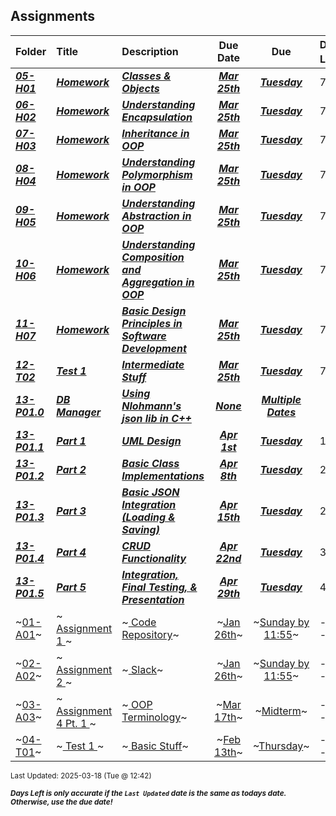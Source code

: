 ## Assignments

| Folder | Title | Description | Due Date | Due | Days Left<sup>*</sup> |
|:------|:------|:------|:-----:|:-----:|-----|
| ***<a href="https://github.com/rugbyprof/2143-Object-Oriented-Programming/tree/master/Assignments/05-H01">05-H01</a>*** | ***<a href="https://github.com/rugbyprof/2143-Object-Oriented-Programming/tree/master/Assignments/05-H01"> Homework </a>*** | ***<a href="https://github.com/rugbyprof/2143-Object-Oriented-Programming/tree/master/Assignments/05-H01"> Classes & Objects</a>*** | ***<a href="https://github.com/rugbyprof/2143-Object-Oriented-Programming/tree/master/Assignments/05-H01">Mar 25th</a>*** | ***<a href="https://github.com/rugbyprof/2143-Object-Oriented-Programming/tree/master/Assignments/05-H01">Tuesday</a>*** | 7 |
| ***<a href="https://github.com/rugbyprof/2143-Object-Oriented-Programming/tree/master/Assignments/06-H02">06-H02</a>*** | ***<a href="https://github.com/rugbyprof/2143-Object-Oriented-Programming/tree/master/Assignments/06-H02"> Homework </a>*** | ***<a href="https://github.com/rugbyprof/2143-Object-Oriented-Programming/tree/master/Assignments/06-H02"> Understanding Encapsulation</a>*** | ***<a href="https://github.com/rugbyprof/2143-Object-Oriented-Programming/tree/master/Assignments/06-H02">Mar 25th</a>*** | ***<a href="https://github.com/rugbyprof/2143-Object-Oriented-Programming/tree/master/Assignments/06-H02">Tuesday</a>*** | 7 |
| ***<a href="https://github.com/rugbyprof/2143-Object-Oriented-Programming/tree/master/Assignments/07-H03">07-H03</a>*** | ***<a href="https://github.com/rugbyprof/2143-Object-Oriented-Programming/tree/master/Assignments/07-H03"> Homework </a>*** | ***<a href="https://github.com/rugbyprof/2143-Object-Oriented-Programming/tree/master/Assignments/07-H03"> Inheritance in OOP</a>*** | ***<a href="https://github.com/rugbyprof/2143-Object-Oriented-Programming/tree/master/Assignments/07-H03">Mar 25th</a>*** | ***<a href="https://github.com/rugbyprof/2143-Object-Oriented-Programming/tree/master/Assignments/07-H03">Tuesday</a>*** | 7 |
| ***<a href="https://github.com/rugbyprof/2143-Object-Oriented-Programming/tree/master/Assignments/08-H04">08-H04</a>*** | ***<a href="https://github.com/rugbyprof/2143-Object-Oriented-Programming/tree/master/Assignments/08-H04"> Homework </a>*** | ***<a href="https://github.com/rugbyprof/2143-Object-Oriented-Programming/tree/master/Assignments/08-H04"> Understanding Polymorphism in OOP</a>*** | ***<a href="https://github.com/rugbyprof/2143-Object-Oriented-Programming/tree/master/Assignments/08-H04">Mar 25th</a>*** | ***<a href="https://github.com/rugbyprof/2143-Object-Oriented-Programming/tree/master/Assignments/08-H04">Tuesday</a>*** | 7 |
| ***<a href="https://github.com/rugbyprof/2143-Object-Oriented-Programming/tree/master/Assignments/09-H05">09-H05</a>*** | ***<a href="https://github.com/rugbyprof/2143-Object-Oriented-Programming/tree/master/Assignments/09-H05"> Homework </a>*** | ***<a href="https://github.com/rugbyprof/2143-Object-Oriented-Programming/tree/master/Assignments/09-H05"> Understanding Abstraction in OOP</a>*** | ***<a href="https://github.com/rugbyprof/2143-Object-Oriented-Programming/tree/master/Assignments/09-H05">Mar 25th</a>*** | ***<a href="https://github.com/rugbyprof/2143-Object-Oriented-Programming/tree/master/Assignments/09-H05">Tuesday</a>*** | 7 |
| ***<a href="https://github.com/rugbyprof/2143-Object-Oriented-Programming/tree/master/Assignments/10-H06">10-H06</a>*** | ***<a href="https://github.com/rugbyprof/2143-Object-Oriented-Programming/tree/master/Assignments/10-H06"> Homework </a>*** | ***<a href="https://github.com/rugbyprof/2143-Object-Oriented-Programming/tree/master/Assignments/10-H06"> Understanding Composition and Aggregation in OOP</a>*** | ***<a href="https://github.com/rugbyprof/2143-Object-Oriented-Programming/tree/master/Assignments/10-H06">Mar 25th</a>*** | ***<a href="https://github.com/rugbyprof/2143-Object-Oriented-Programming/tree/master/Assignments/10-H06">Tuesday</a>*** | 7 |
| ***<a href="https://github.com/rugbyprof/2143-Object-Oriented-Programming/tree/master/Assignments/11-H07">11-H07</a>*** | ***<a href="https://github.com/rugbyprof/2143-Object-Oriented-Programming/tree/master/Assignments/11-H07"> Homework </a>*** | ***<a href="https://github.com/rugbyprof/2143-Object-Oriented-Programming/tree/master/Assignments/11-H07"> Basic Design Principles in Software Development</a>*** | ***<a href="https://github.com/rugbyprof/2143-Object-Oriented-Programming/tree/master/Assignments/11-H07">Mar 25th</a>*** | ***<a href="https://github.com/rugbyprof/2143-Object-Oriented-Programming/tree/master/Assignments/11-H07">Tuesday</a>*** | 7 |
| ***<a href="https://github.com/rugbyprof/2143-Object-Oriented-Programming/tree/master/Assignments/12-T02">12-T02</a>*** | ***<a href="https://github.com/rugbyprof/2143-Object-Oriented-Programming/tree/master/Assignments/12-T02"> Test 1 </a>*** | ***<a href="https://github.com/rugbyprof/2143-Object-Oriented-Programming/tree/master/Assignments/12-T02"> Intermediate Stuff</a>*** | ***<a href="https://github.com/rugbyprof/2143-Object-Oriented-Programming/tree/master/Assignments/12-T02">Mar 25th</a>*** | ***<a href="https://github.com/rugbyprof/2143-Object-Oriented-Programming/tree/master/Assignments/12-T02">Tuesday</a>*** | 7 |
| ***<a href="https://github.com/rugbyprof/2143-Object-Oriented-Programming/tree/master/Assignments/13-P01.0">13-P01.0</a>*** | ***<a href="https://github.com/rugbyprof/2143-Object-Oriented-Programming/tree/master/Assignments/13-P01.0"> DB Manager </a>*** | ***<a href="https://github.com/rugbyprof/2143-Object-Oriented-Programming/tree/master/Assignments/13-P01.0"> Using Nlohmann's json lib in C++</a>*** | ***<a href="https://github.com/rugbyprof/2143-Object-Oriented-Programming/tree/master/Assignments/13-P01.0">None</a>*** | ***<a href="https://github.com/rugbyprof/2143-Object-Oriented-Programming/tree/master/Assignments/13-P01.0"> Multiple Dates</a>*** |  |
| ***<a href="https://github.com/rugbyprof/2143-Object-Oriented-Programming/tree/master/Assignments/13-P01.1">13-P01.1</a>*** | ***<a href="https://github.com/rugbyprof/2143-Object-Oriented-Programming/tree/master/Assignments/13-P01.1"> Part 1 </a>*** | ***<a href="https://github.com/rugbyprof/2143-Object-Oriented-Programming/tree/master/Assignments/13-P01.1"> UML Design</a>*** | ***<a href="https://github.com/rugbyprof/2143-Object-Oriented-Programming/tree/master/Assignments/13-P01.1">Apr 1st</a>*** | ***<a href="https://github.com/rugbyprof/2143-Object-Oriented-Programming/tree/master/Assignments/13-P01.1">Tuesday</a>*** | 14 |
| ***<a href="https://github.com/rugbyprof/2143-Object-Oriented-Programming/tree/master/Assignments/13-P01.2">13-P01.2</a>*** | ***<a href="https://github.com/rugbyprof/2143-Object-Oriented-Programming/tree/master/Assignments/13-P01.2"> Part 2 </a>*** | ***<a href="https://github.com/rugbyprof/2143-Object-Oriented-Programming/tree/master/Assignments/13-P01.2"> Basic Class Implementations</a>*** | ***<a href="https://github.com/rugbyprof/2143-Object-Oriented-Programming/tree/master/Assignments/13-P01.2">Apr 8th</a>*** | ***<a href="https://github.com/rugbyprof/2143-Object-Oriented-Programming/tree/master/Assignments/13-P01.2">Tuesday</a>*** | 21 |
| ***<a href="https://github.com/rugbyprof/2143-Object-Oriented-Programming/tree/master/Assignments/13-P01.3">13-P01.3</a>*** | ***<a href="https://github.com/rugbyprof/2143-Object-Oriented-Programming/tree/master/Assignments/13-P01.3"> Part 3 </a>*** | ***<a href="https://github.com/rugbyprof/2143-Object-Oriented-Programming/tree/master/Assignments/13-P01.3"> Basic JSON Integration (Loading & Saving)</a>*** | ***<a href="https://github.com/rugbyprof/2143-Object-Oriented-Programming/tree/master/Assignments/13-P01.3">Apr 15th</a>*** | ***<a href="https://github.com/rugbyprof/2143-Object-Oriented-Programming/tree/master/Assignments/13-P01.3">Tuesday</a>*** | 28 |
| ***<a href="https://github.com/rugbyprof/2143-Object-Oriented-Programming/tree/master/Assignments/13-P01.4">13-P01.4</a>*** | ***<a href="https://github.com/rugbyprof/2143-Object-Oriented-Programming/tree/master/Assignments/13-P01.4"> Part 4 </a>*** | ***<a href="https://github.com/rugbyprof/2143-Object-Oriented-Programming/tree/master/Assignments/13-P01.4"> CRUD Functionality</a>*** | ***<a href="https://github.com/rugbyprof/2143-Object-Oriented-Programming/tree/master/Assignments/13-P01.4">Apr 22nd</a>*** | ***<a href="https://github.com/rugbyprof/2143-Object-Oriented-Programming/tree/master/Assignments/13-P01.4">Tuesday</a>*** | 35 |
| ***<a href="https://github.com/rugbyprof/2143-Object-Oriented-Programming/tree/master/Assignments/13-P01.5">13-P01.5</a>*** | ***<a href="https://github.com/rugbyprof/2143-Object-Oriented-Programming/tree/master/Assignments/13-P01.5"> Part 5 </a>*** | ***<a href="https://github.com/rugbyprof/2143-Object-Oriented-Programming/tree/master/Assignments/13-P01.5"> Integration, Final Testing, & Presentation</a>*** | ***<a href="https://github.com/rugbyprof/2143-Object-Oriented-Programming/tree/master/Assignments/13-P01.5">Apr 29th</a>*** | ***<a href="https://github.com/rugbyprof/2143-Object-Oriented-Programming/tree/master/Assignments/13-P01.5">Tuesday</a>*** | 42 |
| ~<a href="https://github.com/rugbyprof/2143-Object-Oriented-Programming/tree/master/Assignments/01-A01">01-A01</a>~ | ~<a href="https://github.com/rugbyprof/2143-Object-Oriented-Programming/tree/master/Assignments/01-A01"> Assignment 1 </a>~ | ~<a href="https://github.com/rugbyprof/2143-Object-Oriented-Programming/tree/master/Assignments/01-A01"> Code Repository</a>~ | ~<a href="https://github.com/rugbyprof/2143-Object-Oriented-Programming/tree/master/Assignments/01-A01">Jan 26th</a>~ | ~<a href="https://github.com/rugbyprof/2143-Object-Oriented-Programming/tree/master/Assignments/01-A01">Sunday by 11:55</a>~ | ---- |
| ~<a href="https://github.com/rugbyprof/2143-Object-Oriented-Programming/tree/master/Assignments/02-A02">02-A02</a>~ | ~<a href="https://github.com/rugbyprof/2143-Object-Oriented-Programming/tree/master/Assignments/02-A02"> Assignment 2 </a>~ | ~<a href="https://github.com/rugbyprof/2143-Object-Oriented-Programming/tree/master/Assignments/02-A02"> Slack</a>~ | ~<a href="https://github.com/rugbyprof/2143-Object-Oriented-Programming/tree/master/Assignments/02-A02">Jan 26th</a>~ | ~<a href="https://github.com/rugbyprof/2143-Object-Oriented-Programming/tree/master/Assignments/02-A02">Sunday by 11:55</a>~ | ---- |
| ~<a href="https://github.com/rugbyprof/2143-Object-Oriented-Programming/tree/master/Assignments/03-A03">03-A03</a>~ | ~<a href="https://github.com/rugbyprof/2143-Object-Oriented-Programming/tree/master/Assignments/03-A03"> Assignment 4 Pt. 1 </a>~ | ~<a href="https://github.com/rugbyprof/2143-Object-Oriented-Programming/tree/master/Assignments/03-A03"> OOP Terminology</a>~ | ~<a href="https://github.com/rugbyprof/2143-Object-Oriented-Programming/tree/master/Assignments/03-A03">Mar 17th</a>~ | ~<a href="https://github.com/rugbyprof/2143-Object-Oriented-Programming/tree/master/Assignments/03-A03">Midterm</a>~ | ---- |
| ~<a href="https://github.com/rugbyprof/2143-Object-Oriented-Programming/tree/master/Assignments/04-T01">04-T01</a>~ | ~<a href="https://github.com/rugbyprof/2143-Object-Oriented-Programming/tree/master/Assignments/04-T01"> Test 1 </a>~ | ~<a href="https://github.com/rugbyprof/2143-Object-Oriented-Programming/tree/master/Assignments/04-T01"> Basic Stuff</a>~ | ~<a href="https://github.com/rugbyprof/2143-Object-Oriented-Programming/tree/master/Assignments/04-T01">Feb 13th</a>~ | ~<a href="https://github.com/rugbyprof/2143-Object-Oriented-Programming/tree/master/Assignments/04-T01">Thursday</a>~ | ---- |

<sup>Last Updated: 2025-03-18 (Tue @ 12:42)</sup> 

<sup>***Days Left is only accurate if the `Last Updated` date is the same as todays date. Otherwise, use the due date!***</sup> 